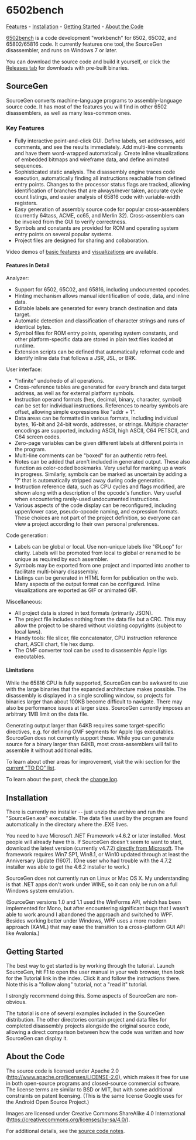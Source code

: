 # 6502bench # 

[Features](#key-features) - [Installation](#installation) - [Getting Started](#getting-started) - [About the Code](#about-the-code)

[6502bench](https://6502bench.com/) is a code development "workbench"
for 6502, 65C02, and 65802/65816 code.  It currently features one tool,
the SourceGen disassembler, and runs on Windows 7 or later.

You can download the source code and build it yourself, or click the
[Releases tab](https://github.com/fadden/6502bench/releases) for
downloads with pre-built binaries.


## SourceGen ##

SourceGen converts machine-language programs to assembly-language source
code.  It has most of the features you will find in other 6502 disassemblers,
as well as many less-common ones.

### Key Features ###

- Fully interactive point-and-click GUI.  Define labels, set addresses,
  add comments, and see the results immediately.  Add multi-line comments
  and have them word-wrapped automatically.  Create inline visualizations
  of embedded bitmaps and wireframe data, and define animated sequences.
- Sophisticated static analysis.  The disassembly engine traces code
  execution, automatically finding all instructions reachable from defined
  entry points. Changes to the processor status flags are tracked,
  allowing identification of branches that are always/never taken,
  accurate cycle count listings, and easier analysis of 65816 code with
  variable-width registers.
- Easy generation of assembly source code for popular cross-assemblers
  (currently 64tass, ACME, cc65, and Merlin 32). Cross-assemblers can be
  invoked from the GUI to verify correctness.
- Symbols and constants are provided for ROM and operating system entry
  points on several popular systems.
- Project files are designed for sharing and collaboration.

Video demos of [basic features](https://youtu.be/dalISyBPQq8) and
[visualizations](https://youtu.be/lSvEr5nCHbY) are available.

#### Features in Detail ####

Analyzer:
- Support for 6502, 65C02, and 65816, including undocumented opcodes.
- Hinting mechanism allows manual identification of code, data, and inline
  data.
- Editable labels are generated for every branch destination and data target.
- Automatic detection and classification of character strings and runs of
  identical bytes.
- Symbol files for ROM entry points, operating system constants, and other
  platform-specific data are stored in plain text files loaded at runtime.
- Extension scripts can be defined that automatically reformat code and
  identify inline data that follows a JSR, JSL, or BRK.

User interface:
- "Infinite" undo/redo of all operations.
- Cross-reference tables are generated for every branch and data target
  address, as well as for external platform symbols.
- Instruction operand formats (hex, decimal, binary, character, symbol) can
  be set for individual instructions. References to nearby symbols are
  offset, allowing simple expressions like "addr + 1".
- Data areas can be formatted in various formats, including individual
  bytes, 16-bit and 24-bit words, addresses, or strings.  Multiple
  character encodings are supported, including ASCII, high ASCII,
  C64 PETSCII, and C64 screen codes.
- Zero-page variables can be given different labels at different points
  in the program.
- Multi-line comments can be "boxed" for an authentic retro feel.
- Notes can be added that aren't included in generated output. These also
  function as color-coded bookmarks. Very useful for marking up a work in
  progress.  Similarly, symbols can be marked as uncertain by adding a
  '?' that is automatically stripped away during code generation.
- Instruction reference data, such as CPU cycles and flags modified,
  are shown along with a description of the opcode's function.  Very
  useful when encountering rarely-used undocumented instructions.
- Various aspects of the code display can be reconfigured, including
  upper/lower case, pseudo-opcode naming, and expression formats. These
  choices are not part of the project definition, so everyone can view a
  project according to their own personal preferences.

Code generation:
- Labels can be global or local.  Use non-unique labels like "@Loop"
  for clarity.  Labels will be promoted from local to global or renamed
  to be unique as required by each assembler.
- Symbols may be exported from one project and imported into another to
  facilitate multi-binary disassembly.
- Listings can be generated in HTML form for publication on the web.
  Many aspects of the output format can be configured.  Inline
  visualizations are exported as GIF or animated GIF.

Miscellaneous:
- All project data is stored in text formats (primarily JSON).
- The project file includes nothing from the data file but a CRC. This may
  allow the project to be shared without violating copyrights (subject to
  local laws).
- Handy tools: file slicer, file concatenator, CPU instruction reference
  chart, ASCII chart, file hex dump.
- The OMF converter tool can be used to disassemble Apple IIgs executables.

#### Limitations ####

While the 65816 CPU is fully supported, SourceGen can be awkward to use
with the large binaries that the expanded architecture makes possible.  The
disassembly is displayed in a single scrolling window, so projects for
binaries larger than about 100KB become difficult to navigate.  There may
also be performance issues at larger sizes.  SourceGen currently imposes an
arbitrary 1MB limit on the data file.

Generating output larger than 64KB requires some target-specific
directives, e.g. for defining OMF segments for Apple IIgs executables.
SourceGen does not currently support these.  While you can generate source
for a binary larger than 64KB, most cross-assemblers will fail to assemble
it without additional edits.

To learn about other areas for improvement, visit the wiki section for the
[current "TO DO" list](https://github.com/fadden/6502bench/wiki/TO-DO-List).

To learn about the past, check the
[change log](https://github.com/fadden/6502bench/wiki/Change-Log).


## Installation ##

There is currently no installer -- just unzip the archive and run the
"SourceGen.exe" executable.  The data files used by the program are found
automatically in the directory where the .EXE lives.

You need to have Microsoft .NET Framework v4.6.2 or later installed.  Most
people will already have this.  If SourceGen doesn't seem to want to start,
download the latest version (currently v4.7.2)
[directly from Microsoft](https://www.microsoft.com/net/download/dotnet-framework-runtime).
The framework requires Win7 SP1, Win8.1, or Win10 updated through at least
the Anniversary Update (1607).  (One user who had trouble with the 4.7.2
installer was able to get the 4.6.2 installer to work.)

SourceGen does not currently run on Linux or Mac OS X.  My understanding is
that .NET apps don't work under WINE, so it can only be run on a full
Windows system emulation.

(SourceGen versions 1.0 and 1.1 used the WinForms API, which has been
implemented for Mono, but after encountering significant bugs that I wasn't
able to work around I abandoned the approach and switched to WPF.  Besides
working better under Windows, WPF uses a more modern approach (XAML) that
may ease the transition to a cross-platform GUI API like Avalonia.)


## Getting Started ##

The best way to get started is by working through the tutorial.  Launch
SourceGen, hit F1 to open the user manual in your web browser, then look
for the Tutorial link in the index.  Click it and follow the instructions
there.  Note this is a "follow along" tutorial, not a "read it" tutorial.

I strongly recommend doing this.  Some aspects of SourceGen are non-obvious.

The tutorial is one of several examples included in the SourceGen
distribution.  The other directories contain project and data files for
completed disassembly projects alongside the original source code, allowing
a direct comparison between how the code was written and how SourceGen can
display it.


## About the Code ##

The source code is licensed under Apache 2.0
(http://www.apache.org/licenses/LICENSE-2.0), which makes it free for use in
both open-source programs and closed-source commercial software.  The license
terms are similar to BSD or MIT, but with some additional constraints on
patent licensing.  (This is the same license Google uses for the Android
Open Source Project.)

Images are licensed under Creative Commons ShareAlike 4.0 International
(https://creativecommons.org/licenses/by-sa/4.0/).

For additional details, see the [source code notes](SourceNotes.md).
